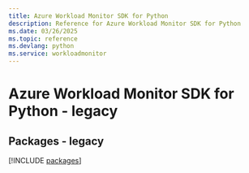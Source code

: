 ```yaml
---
title: Azure Workload Monitor SDK for Python
description: Reference for Azure Workload Monitor SDK for Python
ms.date: 03/26/2025
ms.topic: reference
ms.devlang: python
ms.service: workloadmonitor
---
```

# Azure Workload Monitor SDK for Python - legacy
## Packages - legacy
[!INCLUDE [packages](workload-monitor-index.md)]